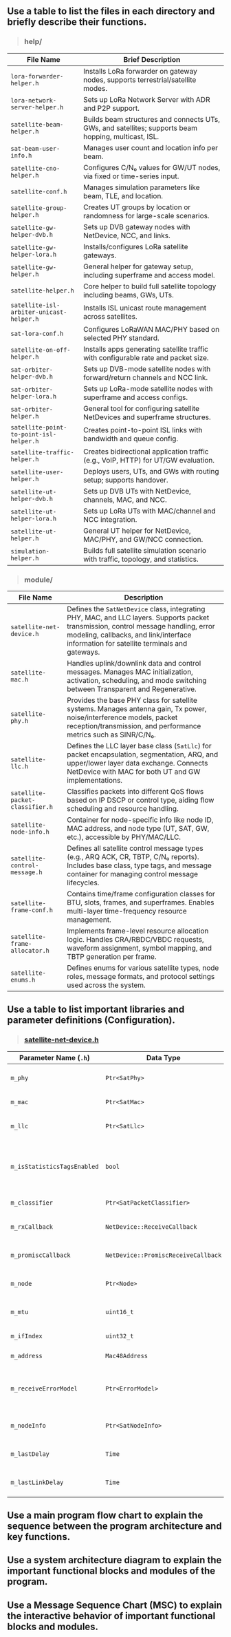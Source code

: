 ## Use a table to list the files in each directory and briefly describe their functions. 

> ### help/

| File Name | Brief Description |
| --------- | ----------------- |
| `lora-forwarder-helper.h` | Installs LoRa forwarder on gateway nodes, supports terrestrial/satellite modes. |
| `lora-network-server-helper.h` | Sets up LoRa Network Server with ADR and P2P support. |
| `satellite-beam-helper.h` | Builds beam structures and connects UTs, GWs, and satellites; supports beam hopping, multicast, ISL. |
| `sat-beam-user-info.h` | Manages user count and location info per beam. |
| `satellite-cno-helper.h` | Configures C/N₀ values for GW/UT nodes, via fixed or time-series input. |
| `satellite-conf.h` | Manages simulation parameters like beam, TLE, and location. |
| `satellite-group-helper.h` | Creates UT groups by location or randomness for large-scale scenarios. |
| `satellite-gw-helper-dvb.h` | Sets up DVB gateway nodes with NetDevice, NCC, and links. |
| `satellite-gw-helper-lora.h` | Installs/configures LoRa satellite gateways. |
| `satellite-gw-helper.h` | General helper for gateway setup, including superframe and access model. |
| `satellite-helper.h` | Core helper to build full satellite topology including beams, GWs, UTs. |
| `satellite-isl-arbiter-unicast-helper.h` | Installs ISL unicast route management across satellites. |
| `sat-lora-conf.h` | Configures LoRaWAN MAC/PHY based on selected PHY standard. |
| `satellite-on-off-helper.h` | Installs apps generating satellite traffic with configurable rate and packet size. |
| `sat-orbiter-helper-dvb.h` | Sets up DVB-mode satellite nodes with forward/return channels and NCC link. |
| `sat-orbiter-helper-lora.h` | Sets up LoRa-mode satellite nodes with superframe and access configs. |
| `sat-orbiter-helper.h` | General tool for configuring satellite NetDevices and superframe structures. |
| `satellite-point-to-point-isl-helper.h` | Creates point-to-point ISL links with bandwidth and queue config. |
| `satellite-traffic-helper.h` | Creates bidirectional application traffic (e.g., VoIP, HTTP) for UT/GW evaluation. |
| `satellite-user-helper.h` | Deploys users, UTs, and GWs with routing setup; supports handover. |
| `satellite-ut-helper-dvb.h` | Sets up DVB UTs with NetDevice, channels, MAC, and NCC. |
| `satellite-ut-helper-lora.h` | Sets up LoRa UTs with MAC/channel and NCC integration. |
| `satellite-ut-helper.h` | General UT helper for NetDevice, MAC/PHY, and GW/NCC connection. |
| `simulation-helper.h` | Builds full satellite simulation scenario with traffic, topology, and statistics. |

> ### module/

| File Name                      | Description |
|-------------------------------|-------------|
| `satellite-net-device.h`      | Defines the `SatNetDevice` class, integrating PHY, MAC, and LLC layers. Supports packet transmission, control message handling, error modeling, callbacks, and link/interface information for satellite terminals and gateways. |
| `satellite-mac.h`             | Handles uplink/downlink data and control messages. Manages MAC initialization, activation, scheduling, and mode switching between Transparent and Regenerative. |
| `satellite-phy.h`             | Provides the base PHY class for satellite systems. Manages antenna gain, Tx power, noise/interference models, packet reception/transmission, and performance metrics such as SINR/C/N₀. |
| `satellite-llc.h`             | Defines the LLC layer base class (`SatLlc`) for packet encapsulation, segmentation, ARQ, and upper/lower layer data exchange. Connects NetDevice with MAC for both UT and GW implementations. |
| `satellite-packet-classifier.h` | Classifies packets into different QoS flows based on IP DSCP or control type, aiding flow scheduling and resource handling. |
| `satellite-node-info.h`       | Container for node-specific info like node ID, MAC address, and node type (UT, SAT, GW, etc.), accessible by PHY/MAC/LLC. |
| `satellite-control-message.h` | Defines all satellite control message types (e.g., ARQ ACK, CR, TBTP, C/N₀ reports). Includes base class, type tags, and message container for managing control message lifecycles. |
| `satellite-frame-conf.h`      | Contains time/frame configuration classes for BTU, slots, frames, and superframes. Enables multi-layer time-frequency resource management. |
| `satellite-frame-allocator.h` | Implements frame-level resource allocation logic. Handles CRA/RBDC/VBDC requests, waveform assignment, symbol mapping, and TBTP generation per frame. |
| `satellite-enums.h`           | Defines enums for various satellite types, node roles, message formats, and protocol settings used across the system. |

## Use a table to list important libraries and parameter definitions (Configuration). 

> ### [satellite-net-device.h](https://github.com/sns3/sns3-satellite/blob/0fc2b8c74f0d9c2b0c3ee4ed132064a40ad2daf1/model/satellite-net-device.h)

| Parameter Name (`.h`)         | Data Type                         | Description |
|-------------------------------|------------------------------------|-------------|
| `m_phy`                       | `Ptr<SatPhy>`                      | Pointer to the physical layer (PHY) component. |
| `m_mac`                       | `Ptr<SatMac>`                      | Pointer to the MAC layer component. |
| `m_llc`                       | `Ptr<SatLlc>`                      | Pointer to the LLC (Logical Link Control) layer component. |
| `m_isStatisticsTagsEnabled`   | `bool`                             | Indicates whether statistical tags are enabled (derived from the `EnableStatisticsTags` attribute). |
| `m_classifier`                | `Ptr<SatPacketClassifier>`         | Pointer to the packet classifier. |
| `m_rxCallback`                | `NetDevice::ReceiveCallback`       | Callback function triggered when a packet is received. |
| `m_promiscCallback`           | `NetDevice::PromiscReceiveCallback`| Callback for receiving packets in promiscuous mode. |
| `m_node`                      | `Ptr<Node>`                        | Pointer to the node this NetDevice is attached to. |
| `m_mtu`                       | `uint16_t`                         | Maximum Transmission Unit (MTU) in bytes. |
| `m_ifIndex`                   | `uint32_t`                         | Index of the network interface. |
| `m_address`                   | `Mac48Address`                     | MAC address of the device. |
| `m_receiveErrorModel`         | `Ptr<ErrorModel>`                  | Error model for simulating packet loss (though not actively used in the satellite module). |
| `m_nodeInfo`                  | `Ptr<SatNodeInfo>`                 | Additional satellite node-specific information. |
| `m_lastDelay`                 | `Time`                             | Last recorded packet delay, used for jitter computation. |
| `m_lastLinkDelay`             | `Time`                             | Last recorded link delay, used for link jitter computation. |

## Use a main program flow chart to explain the sequence between the program architecture and key functions. 
## Use a system architecture diagram to explain the important functional blocks and modules of the program. 
## Use a Message Sequence Chart (MSC) to explain the interactive behavior of important functional blocks and modules.
